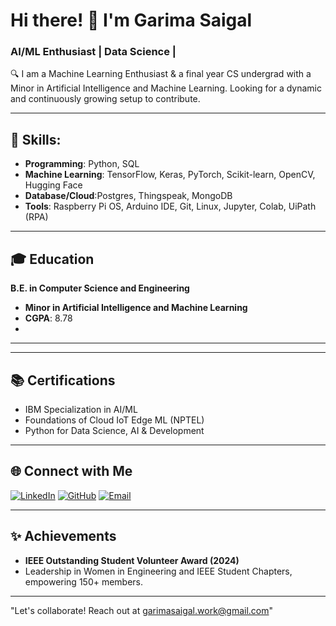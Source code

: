 # Hi there! 👋 I'm Garima Saigal 

### AI/ML Enthusiast | Data Science | 

🔍 I am a Machine Learning Enthusiast & a final year CS undergrad with a Minor in Artificial Intelligence and Machine Learning. Looking for a dynamic and continuously growing setup to contribute. 

---

## 🌟 Skills: 
- **Programming**: Python, SQL
- **Machine Learning**: TensorFlow, Keras, PyTorch, Scikit-learn, OpenCV, Hugging Face
- **Database/Cloud**:Postgres, Thingspeak, MongoDB
- **Tools**: Raspberry Pi OS, Arduino IDE, Git, Linux, Jupyter, Colab, UiPath (RPA)




---

## 🎓 Education
**B.E. in Computer Science and Engineering**  
- **Minor in Artificial Intelligence and Machine Learning**  
- **CGPA**: 8.78 
- 

---

---

## 📚 Certifications
- IBM Specialization in AI/ML  
- Foundations of Cloud IoT Edge ML (NPTEL)  
- Python for Data Science, AI & Development  

---

## 🌐 Connect with Me
[![LinkedIn](https://img.shields.io/badge/-LinkedIn-blue)](https://www.linkedin.com/in/garimasaigal/) [![GitHub](https://img.shields.io/badge/-GitHub-black)](https://github.com/saigalgarima) [![Email](https://img.shields.io/badge/-Email-critical)](mailto:garimasaigal02@gmail.com)


---

## ✨ Achievements
- **IEEE Outstanding Student Volunteer Award (2024)**  
- Leadership in Women in Engineering and IEEE Student Chapters, empowering 150+ members.  

---
"Let's collaborate! Reach out at garimasaigal.work@gmail.com"
